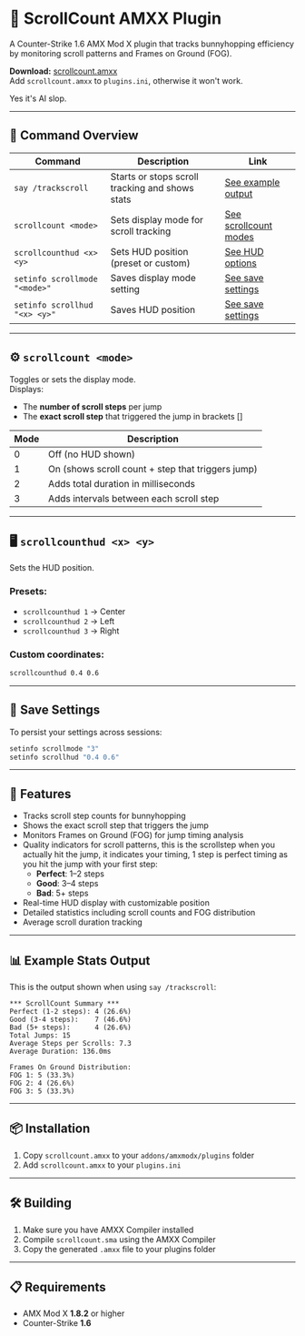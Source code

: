 # 🎯 ScrollCount AMXX Plugin

A Counter-Strike 1.6 AMX Mod X plugin that tracks bunnyhopping efficiency by monitoring scroll patterns and Frames on Ground (FOG).

**Download:** [scrollcount.amxx](https://github.com/frussif/scrollcount/raw/refs/heads/main/scrollcount.amxx)  
Add `scrollcount.amxx` to `plugins.ini`, otherwise it won't work.

Yes it's AI slop.

---

## 🧭 Command Overview

| Command | Description | Link |
|--------|-------------|------|
| `say /trackscroll` | Starts or stops scroll tracking and shows stats | [See example output](#-example-stats-output) |
| `scrollcount <mode>` | Sets display mode for scroll tracking | [See scrollcount modes](#️-scrollcount-mode) |
| `scrollcounthud <x> <y>` | Sets HUD position (preset or custom) | [See HUD options](#️-scrollcounthud-x-y) |
| `setinfo scrollmode "<mode>"` | Saves display mode setting | [See save settings](#-save-settings) |
| `setinfo scrollhud "<x> <y>"` | Saves HUD position | [See save settings](#-save-settings) |

---

## ⚙️ `scrollcount <mode>`

Toggles or sets the display mode.  
Displays:
- The **number of scroll steps** per jump
- The **exact scroll step** that triggered the jump in brackets []

| Mode | Description                                               |
|------|-----------------------------------------------------------|
| 0    | Off (no HUD shown)                                        |
| 1    | On (shows scroll count + step that triggers jump)         |
| 2    | Adds total duration in milliseconds                       |
| 3    | Adds intervals between each scroll step                   |

---

## 🖥️ `scrollcounthud <x> <y>`

Sets the HUD position.

### Presets:
- `scrollcounthud 1` → Center  
- `scrollcounthud 2` → Left  
- `scrollcounthud 3` → Right  

### Custom coordinates:
```bash
scrollcounthud 0.4 0.6
```

---

## 💾 Save Settings

To persist your settings across sessions:

```bash
setinfo scrollmode "3"
setinfo scrollhud "0.4 0.6"
```

---

## 🌟 Features

- Tracks scroll step counts for bunnyhopping
- Shows the exact scroll step that triggers the jump
- Monitors Frames on Ground (FOG) for jump timing analysis
- Quality indicators for scroll patterns, this is the scrollstep when you actually hit the jump, it indicates your timing, 1 step is perfect timing as you hit the jump with your first step:
  - **Perfect**: 1–2 steps
  - **Good**: 3–4 steps
  - **Bad**: 5+ steps
- Real-time HUD display with customizable position
- Detailed statistics including scroll counts and FOG distribution
- Average scroll duration tracking

---

## 📊 Example Stats Output

This is the output shown when using `say /trackscroll`:

```
*** ScrollCount Summary ***
Perfect (1-2 steps): 4 (26.6%)
Good (3-4 steps):    7 (46.6%)
Bad (5+ steps):      4 (26.6%)
Total Jumps: 15
Average Steps per Scrolls: 7.3
Average Duration: 136.0ms

Frames On Ground Distribution:
FOG 1: 5 (33.3%)
FOG 2: 4 (26.6%)
FOG 3: 5 (33.3%)
```

---

## 📦 Installation

1. Copy `scrollcount.amxx` to your `addons/amxmodx/plugins` folder  
2. Add `scrollcount.amxx` to your `plugins.ini`

---

## 🛠️ Building

1. Make sure you have AMXX Compiler installed  
2. Compile `scrollcount.sma` using the AMXX Compiler  
3. Copy the generated `.amxx` file to your plugins folder

---

## 📋 Requirements

- AMX Mod X **1.8.2** or higher  
- Counter-Strike **1.6**

